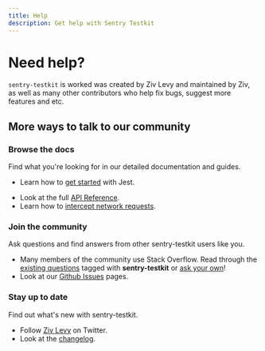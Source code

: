 ```yaml
---
title: Help
description: Get help with Sentry Testkit
---
```


# Need help?

`sentry-testkit` is worked was created by Ziv Levy and maintained by Ziv, as well as many other contributors who help fix bugs, suggest more features and etc.

## More ways to talk to our community

### Browse the docs
Find what you're looking for in our detailed documentation and guides.
 - Learn how to [get started](/docs/getting-started) with Jest.
 <!-- - [Troubleshoot](/docs/troubleshooting) problems with Jest. -->
 - Look at the full [API Reference](/docs/api).
 - Learn how to [intercept network requests](/docs/network-interception).

### Join the community
Ask questions and find answers from other sentry-testkit users like you.
 - Many members of the community use Stack Overflow. Read through the [existing questions](https://stackoverflow.com/questions/tagged/sentry-testkit) tagged with **sentry-testkit** or [ask your own](https://stackoverflow.com/questions/ask)!
 - Look at our [Github Issues](https://github.com/zivl/sentry-testkit/issues) pages.

### Stay up to date
Find out what's new with sentry-testkit.
 - Follow [Ziv Levy](https://twitter.com/_zivlevy) on Twitter.
 - Look at the [changelog](https://github.com/zivl/sentry-testkit/blob/master/CHANGELOG.md).
